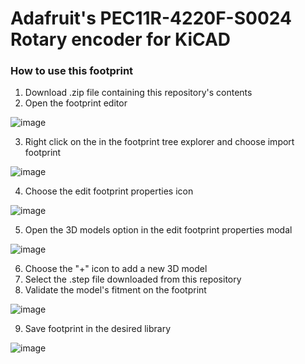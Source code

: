 # Adafruit's PEC11R-4220F-S0024 Rotary encoder for KiCAD

### How to use this footprint
1. Download .zip file containing this repository's contents
2. Open the footprint editor

![image](https://user-images.githubusercontent.com/8181497/161558166-7c77f1b0-8aa8-44c9-946a-12ef8e61e884.png)

3. Right click on the in the footprint tree explorer and choose import footprint

![image](https://user-images.githubusercontent.com/8181497/161558284-46e3d5a1-1d38-449b-a3f3-50ed5718cdd1.png)

4. Choose the edit footprint properties icon

![image](https://user-images.githubusercontent.com/8181497/161558487-8d21fe83-2ae9-463d-9c0e-ae77a2662d33.png)

5. Open the 3D models option in the edit footprint properties modal

![image](https://user-images.githubusercontent.com/8181497/161558932-85d89b28-0bf3-4e37-aada-64f01bdd07eb.png)

6. Choose the "+" icon to add a new 3D model
7. Select the .step file downloaded from this repository
8. Validate the model's fitment on the footprint

![image](https://user-images.githubusercontent.com/8181497/161559160-b21f16d8-0717-4080-880f-5cf29d9e8f13.png)

9. Save footprint in the desired library

![image](https://user-images.githubusercontent.com/8181497/161558650-d94610f2-8f35-4de9-ad01-e79b5bd0bc29.png)
